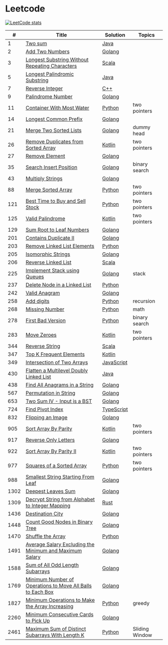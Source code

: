# Leetcode

[![LeetCode stats](https://leetcard.jacoblin.cool/aint)](https://leetcard.jacoblin.cool/aint)


|  #  | Title | Solution | Topics |
| --- | ----- | -------- | ------ |
|1| [Two sum](https://leetcode.com/problems/two-sum/description/) | [Java](./array/TwoSum.java) |
|2| [Add Two Numbers](https://leetcode.com/problems/add-two-numbers/) | [Golang](./linkedList/AddTwoNumbers.go) |
|3| [Longest Substring Without Repeating Characters](https://leetcode.com/problems/longest-substring-without-repeating-characters/) | [Scala](./string/LongestSubstringWithoutRepeatingCharacters.scala) |
|5| [Longest Palindromic Substring](https://leetcode.com/problems/longest-palindromic-substring/) | [Java](./string/LongestPalindromicSubstring.java) |
|7| [Reverse Integer](https://leetcode.com/problems/reverse-integer/) | [C++](./math/reverse_integer.cpp) |
|9| [Palindrome Number](https://leetcode.com/problems/palindrome-number/description/) | [Golang](./math/PalindromeNumber.go) |
|11| [Container With Most Water](https://leetcode.com/problems/container-with-most-water/) | [Python](./python/11_container_with_most_water.py) | two pointers |
|14| [Longest Common Prefix](https://leetcode.com/problems/longest-common-prefix/description/) | [Golang](./go/14_longest_common_prefix.go) ||
|21| [Merge Two Sorted Lists](https://leetcode.com/problems/merge-two-sorted-lists/description/) | [Golang](./go/21_merge_two_sorted_lists.go.go) | dummy head |
|26| [Remove Duplicates from Sorted Array](https://leetcode.com/problems/remove-duplicates-from-sorted-array/) | [Kotlin](./kotlin/26_remove_duplicates_from_sorted_array.kt) | two pointers |
|27| [Remove Element](https://leetcode.com/problems/remove-element/) | [Golang](./array/RemoveElement.go) |
|35| [Search Insert Position](https://leetcode.com/problems/search-insert-position/) | [Golang](./go/35_search_insert_position.go) | binary search |
|43| [Multiply Strings](https://leetcode.com/problems/multiply-strings/) | [Golang](./math/MultiplyStrings.go) |
|88| [Merge Sorted Array](https://leetcode.com/problems/merge-sorted-array/) | [Python](./python/88_merge_sorted_array.py) | two pointers |
|121| [Best Time to Buy and Sell Stock](https://leetcode.com/problems/best-time-to-buy-and-sell-stock/description/) | [Python](./python/121_best_time_to_buy_sell.py) | two pointers |
|125| [Valid Palindrome](https://leetcode.com/problems/valid-palindrome/) | [Kotlin](./kotlin/125_valid_palindrome.kt) | two pointers |
|129| [Sum Root to Leaf Numbers](https://leetcode.com/problems/sum-root-to-leaf-numbers/) | [Golang](./tree/SumRootToLeafNumbers.go) |
|201| [Contains Duplicate II](https://leetcode.com/problems/contains-duplicate-ii/) | [Golang](./array/ContainsDuplicate2.go) |
|203| [Remove Linked List Elements](https://leetcode.com/problems/remove-linked-list-elements/description/) | [Python](./linkedList/RemoveLinkedListElements.py) |
|205| [Isomorphic Strings](https://leetcode.com/problems/isomorphic-strings/description/) | [Golang](./go/205_isomorphic_strings.go) |
|206| [Reverse Linked List](https://leetcode.com/problems/reverse-linked-list/description/) | [Scala](./linkedList/ReverseLinkedList.scala) |
|225| [Implement Stack using Queues](https://leetcode.com/problems/implement-stack-using-queues/) | [Golang](./go/225_implement_stack_using_queues.go) | stack |
|237| [Delete Node in a Linked List](https://leetcode.com/problems/delete-node-in-a-linked-list/description/) | [Python](./linkedList/DeleteNodeInLinkedList.py) |
|242| [Valid Anagram](https://leetcode.com/problems/valid-anagram/) | [Golang](./string/ValidAnagram.go) |
|258| [Add digits](https://leetcode.com/problems/add-digits/) | [Python](./python/258_add_digits.py) | recursion |
|268| [Missing Number](https://leetcode.com/problems/missing-number/) | [Python](./python/268_missing_number.py) | math |
|278| [First Bad Version](https://leetcode.com/problems/first-bad-version/) | [Python](./python/278_first_bad_version.py) | binary search |
|283| [Move Zeroes](https://leetcode.com/problems/move-zeroes/) | [Kotlin](./kotlin/283_move_zeroes.kt) | two pointers |
|344| [Reverse String](https://leetcode.com/problems/reverse-string/description/) | [Scala](./string/ReverseString.scala) |
|347| [Top K Frequent Elements](https://leetcode.com/problems/top-k-frequent-elements/) | [Kotlin](./array/TopKFrequentElements.kt) |
|349| [Intersection of Two Arrays](https://leetcode.com/problems/intersection-of-two-arrays/) | [JavaScript](./array/IntersectionOfTwoArrays.js) |
|430| [Flatten a Multilevel Doubly Linked List](https://leetcode.com/problems/flatten-a-multilevel-doubly-linked-list/) | [Java](./linkedList/FlattenMultilevelDoublyLinkedList.java) |
|438| [Find All Anagrams in a String](https://leetcode.com/problems/find-all-anagrams-in-a-string/) | [Golang](./string/FindAllAnagramsInString.go) |
|567| [Permutation in String](https://leetcode.com/problems/permutation-in-string/) | [Golang](./string/PermutationInString.go) |
|653| [Two Sum IV - Input is a BST](https://leetcode.com/problems/two-sum-iv-input-is-a-bst/) | [Golang](./tree/TwoSumIV.go) |
|724| [Find Pivot Index](https://leetcode.com/problems/find-pivot-index/) | [TypeScript](./array/FindPivotIndex.ts) |
|832| [Flipping an Image](https://leetcode.com/problems/flipping-an-image/) | [Golang](./array/FlippingImage.go) |
|905| [Sort Array By Parity](https://leetcode.com/problems/sort-array-by-parity/) | [Kotlin](./kotlin/905_sort_array_by_parity.kt) | two pointers |
|917| [Reverse Only Letters](https://leetcode.com/problems/reverse-only-letters/) | [Golang](./string/ReverseOnlyLetters.go) |
|922| [Sort Array By Parity II](https://leetcode.com/problems/sort-array-by-parity-ii/) | [Kotlin](./kotlin/922_sort_array_by_parity_ii.kt) | two pointers |
|977| [Squares of a Sorted Array](https://leetcode.com/problems/squares-of-a-sorted-array/) | [Python](./python/977_squares_of_sorted_array.py) | two pointers |
|988| [Smallest String Starting From Leaf](https://leetcode.com/problems/smallest-string-starting-from-leaf/) | [Golang](./tree/SmallestStringStartingFromLeaf.go) |
|1302| [Deepest Leaves Sum](https://leetcode.com/problems/deepest-leaves-sum/) | [Golang](./tree/DeepestLeavesSum.go) |
|1309| [Decrypt String from Alphabet to Integer Mapping](https://leetcode.com/problems/decrypt-string-from-alphabet-to-integer-mapping/) | [Rust](./string/DecryptStringFromAlphabetToIntegerMapping.rs) |
|1436| [Destination City](https://leetcode.com/problems/destination-city/) | [Golang](./string/DestinationCity.go) |
|1448| [Count Good Nodes in Binary Tree](https://leetcode.com/problems/count-good-nodes-in-binary-tree/) | [Golang](./tree/CountGoodNodesInBinaryTree.go) |
|1470| [Shuffle the Array](https://leetcode.com/problems/shuffle-the-array/) | [Python](./array/ShuffleArray.py) |
|1491| [Average Salary Excluding the Minimum and Maximum Salary](https://leetcode.com/problems/average-salary-excluding-the-minimum-and-maximum-salary/) | [Golang](./array/AverageSalaryExcludingMinAndMaxSalary.go) |
|1588| [Sum of All Odd Length Subarrays](https://leetcode.com/problems/sum-of-all-odd-length-subarrays/) | [Golang](./array/SumOfAllOddLengthSubarrays.go) |
|1769| [Minimum Number of Operations to Move All Balls to Each Box](https://leetcode.com/problems/minimum-number-of-operations-to-move-all-balls-to-each-box/) | [Golang](./array/MinNumberOperationsToMoveAllBallsToEachBox.go) |
|1827| [Minimum Operations to Make the Array Increasing](https://leetcode.com/problems/minimum-operations-to-make-the-array-increasing/) | [Python](./python/1827_minimum_operations_to_make_array_increasing.py) | greedy |
|2260| [Minimum Consecutive Cards to Pick Up](https://leetcode.com/problems/minimum-consecutive-cards-to-pick-up/) | [Golang](./array/MinConsecutiveCardsToPickUp.go) |
|2461| [Maximum Sum of Distinct Subarrays With Length K](https://leetcode.com/problems/maximum-sum-of-distinct-subarrays-with-length-k/) | [Python](./python/2461_max_sum_of_distinct_subarrays_with_length_k.py) | Sliding Window |

